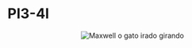 # PI3-4l

<p align="center">
  <img src="https://static.wikia.nocookie.net/the-ossome-show/images/e/e2/Maxwell.gif/revision/latest/thumbnail/width/360/height/360?cb=20221230214511" alt="Maxwell o gato irado girando">
</p>
